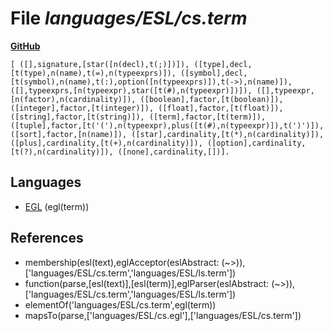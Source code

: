 # File _languages/ESL/cs.term_
**[GitHub](https://github.com/softlang/yas/blob/master/languages/ESL/cs.term)**
```
[ ([],signature,[star([n(decl),t(;)])]), ([type],decl,[t(type),n(name),t(=),n(typeexprs)]), ([symbol],decl,[t(symbol),n(name),t(:),option([n(typeexprs)]),t(->),n(name)]), ([],typeexprs,[n(typeexpr),star([t(#),n(typeexpr)])]), ([],typeexpr,[n(factor),n(cardinality)]), ([boolean],factor,[t(boolean)]), ([integer],factor,[t(integer)]), ([float],factor,[t(float)]), ([string],factor,[t(string)]), ([term],factor,[t(term)]), ([tuple],factor,[t('('),n(typeexpr),plus([t(#),n(typeexpr)]),t(')')]), ([sort],factor,[n(name)]), ([star],cardinality,[t(*),n(cardinality)]), ([plus],cardinality,[t(+),n(cardinality)]), ([option],cardinality,[t(?),n(cardinality)]), ([none],cardinality,[])].
```

## Languages
* [EGL](../languages/EGL.md) (egl(term))

## References
* membership(esl(text),eglAcceptor(eslAbstract: (~>)),['languages/ESL/cs.term','languages/ESL/ls.term'])
* function(parse,[esl(text)],[esl(term)],eglParser(eslAbstract: (~>)),['languages/ESL/cs.term','languages/ESL/ls.term'])
* elementOf('languages/ESL/cs.term',egl(term))
* mapsTo(parse,['languages/ESL/cs.egl'],['languages/ESL/cs.term'])
